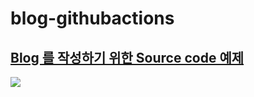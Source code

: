 # blog-githubactions

## [Blog 를 작성하기 위한 Source code 예제](https://velog.io/@eomttt/Github-Actions%EB%A5%BC-%EC%9D%B4%EC%9A%A9%ED%95%9C-%ED%81%B4%EB%9D%BC%EC%9D%B4%EC%96%B8%ED%8A%B8-CICD-%EA%B5%AC%EC%B6%95)
![](https://images.velog.io/images/eomttt/post/f8276246-2b85-49f4-9153-60d3e660d82a/Screen%20Shot%202020-11-11%20at%205.24.54%20PM.png)
